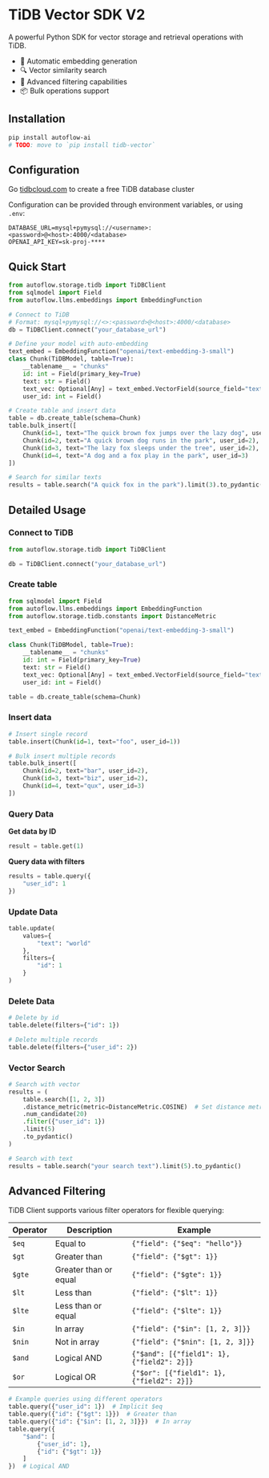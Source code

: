 # TiDB Vector SDK V2

A powerful Python SDK for vector storage and retrieval operations with TiDB.

- 🔄 Automatic embedding generation
- 🔍 Vector similarity search
- 🎯 Advanced filtering capabilities
- 📦 Bulk operations support

## Installation

```bash
pip install autoflow-ai
# TODO: move to `pip install tidb-vector`
```

## Configuration

Go [tidbcloud.com](http://tidbcloud.com/) to create a free TiDB database cluster

Configuration can be provided through environment variables, or using `.env`:

```dotenv
DATABASE_URL=mysql+pymysql://<username>:<password>@<host>:4000/<database>
OPENAI_API_KEY=sk-proj-****
```

## Quick Start

```python
from autoflow.storage.tidb import TiDBClient
from sqlmodel import Field
from autoflow.llms.embeddings import EmbeddingFunction

# Connect to TiDB
# Format: mysql+pymysql://<>:<password>@<host>:4000/<database>
db = TiDBClient.connect("your_database_url")

# Define your model with auto-embedding
text_embed = EmbeddingFunction("openai/text-embedding-3-small")
class Chunk(TiDBModel, table=True):
    __tablename__ = "chunks"
    id: int = Field(primary_key=True)
    text: str = Field()
    text_vec: Optional[Any] = text_embed.VectorField(source_field="text")
    user_id: int = Field()

# Create table and insert data
table = db.create_table(schema=Chunk)
table.bulk_insert([
    Chunk(id=1, text="The quick brown fox jumps over the lazy dog", user_id=1),
    Chunk(id=2, text="A quick brown dog runs in the park", user_id=2),
    Chunk(id=3, text="The lazy fox sleeps under the tree", user_id=2),
    Chunk(id=4, text="A dog and a fox play in the park", user_id=3)
])

# Search for similar texts
results = table.search("A quick fox in the park").limit(3).to_pydantic()
```

## Detailed Usage

### Connect to TiDB

```python
from autoflow.storage.tidb import TiDBClient

db = TiDBClient.connect("your_database_url")
```

### Create table

```python
from sqlmodel import Field
from autoflow.llms.embeddings import EmbeddingFunction
from autoflow.storage.tidb.constants import DistanceMetric

text_embed = EmbeddingFunction("openai/text-embedding-3-small")

class Chunk(TiDBModel, table=True):
    __tablename__ = "chunks"
    id: int = Field(primary_key=True)
    text: str = Field()
    text_vec: Optional[Any] = text_embed.VectorField(source_field="text")
    user_id: int = Field()

table = db.create_table(schema=Chunk)
```

### Insert data

```python
# Insert single record
table.insert(Chunk(id=1, text="foo", user_id=1))

# Bulk insert multiple records
table.bulk_insert([
    Chunk(id=2, text="bar", user_id=2),
    Chunk(id=3, text="biz", user_id=2),
    Chunk(id=4, text="qux", user_id=3)
])
```

### Query Data

**Get data by ID**

```python
result = table.get(1)
```

**Query data with filters**

```python
results = table.query({
    "user_id": 1
})
```

### Update Data

```python
table.update(
    values={
        "text": "world"
    },
    filters={
        "id": 1
    }
)
```

### Delete Data

```python
# Delete by id
table.delete(filters={"id": 1})

# Delete multiple records
table.delete(filters={"user_id": 2})
```

### Vector Search

```python
# Search with vector
results = (
    table.search([1, 2, 3])
    .distance_metric(metric=DistanceMetric.COSINE)  # Set distance metric
    .num_candidate(20)
    .filter({"user_id": 1})
    .limit(5)
    .to_pydantic()
)

# Search with text
results = table.search("your search text").limit(5).to_pydantic()
```

## Advanced Filtering

TiDB Client supports various filter operators for flexible querying:

| Operator | Description | Example |
|----------|-------------|---------|
| `$eq` | Equal to | `{"field": {"$eq": "hello"}}` |
| `$gt` | Greater than | `{"field": {"$gt": 1}}` |
| `$gte` | Greater than or equal | `{"field": {"$gte": 1}}` |
| `$lt` | Less than | `{"field": {"$lt": 1}}` |
| `$lte` | Less than or equal | `{"field": {"$lte": 1}}` |
| `$in` | In array | `{"field": {"$in": [1, 2, 3]}}` |
| `$nin` | Not in array | `{"field": {"$nin": [1, 2, 3]}}` |
| `$and` | Logical AND | `{"$and": [{"field1": 1}, {"field2": 2}]}` |
| `$or` | Logical OR | `{"$or": [{"field1": 1}, {"field2": 2}]}` |

```python
# Example queries using different operators
table.query({"user_id": 1})  # Implicit $eq
table.query({"id": {"$gt": 1}})  # Greater than
table.query({"id": {"$in": [1, 2, 3]}})  # In array
table.query({
    "$and": [
        {"user_id": 1},
        {"id": {"$gt": 1}}
    ]
})  # Logical AND
```

